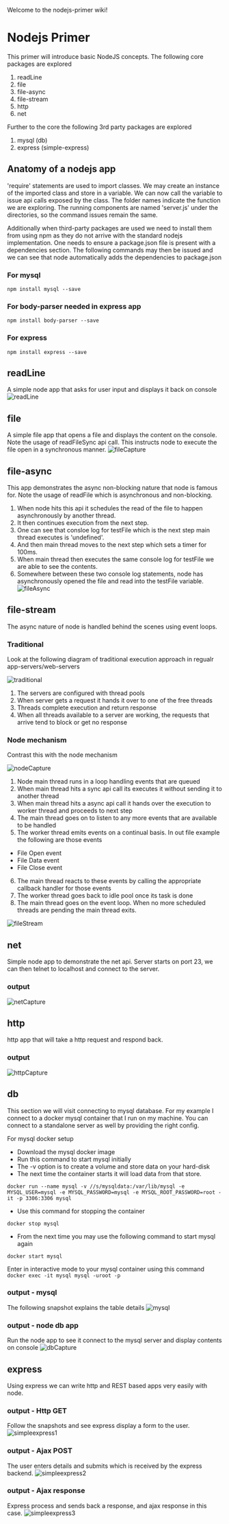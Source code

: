 Welcome to the nodejs-primer wiki!

# Nodejs Primer
This primer will introduce basic NodeJS concepts. The following core packages are explored

1. readLine
2. file
3. file-async
4. file-stream
5. http
6. net

Further to the core the following 3rd party packages are explored 

1. mysql (db)
2. express (simple-express)


## Anatomy of a nodejs app

'require' statements are used to import classes. We may create an instance of the imported class and store in a variable. We can now call the variable to issue api calls exposed by the class. The folder names indicate the function we are exploring. The running components are named 'server.js' under the directories, so the command issues remain the same.

Additionally when third-party packages are used we need to install them from using npm as they do not arrive with the standard nodejs implementation. One needs to ensure a package.json file is present with a dependencies section. The following commands may then be issued and we can see that node automatically adds the dependencies to package.json


### For mysql
`npm install mysql --save`

### For body-parser needed in express app
`npm install body-parser --save`

### For express
`npm install express --save`


## readLine

A simple node app that asks for user input and displays it back on console
![readLine](https://github.com/spkash-co-in/nodejs-primer/blob/master/readLineCapture.JPG)

## file

A simple file app that opens a file and displays the content on the console.
Note the usage of readFileSync api call. This instructs node to execute the file open in a synchronous manner.
![fileCapture](https://github.com/spkash-co-in/nodejs-primer/blob/master/fileCapture.JPG)

## file-async
This app demonstrates the async non-blocking nature that node is famous for. 
Note the usage of readFile which is asynchronous and non-blocking.

1. When node hits this api it schedules the read of the file to happen asynchronously by another thread.
2. It then continues execution from the next step.
3. One can see that consloe log for testFile which is the next step main thread executes is 'undefined'.
4. And then main thread moves to the next step which sets a timer for 100ms.
5. When main thread then executes the same console log for testFile we are able to see the contents.
6. Somewhere between these two console log statements, node has asynchronously opened the file and read into the testFile variable. 
![fileAsync](https://github.com/spkash-co-in/nodejs-primer/blob/master/fileasyncCapture.JPG)

## file-stream
The async nature of node is handled behind the scenes using event loops. 
### Traditional
Look at the following diagram of traditional execution approach in regualr app-servers/web-servers

![traditional](https://github.com/spkash-co-in/nodejs-primer/blob/master/traditionalCapture.JPG)

1. The servers are configured with thread pools
2. When server gets a request it hands it over to one of the free threads
3. Threads complete execution and return response
4. When all threads available to a server are working, the requests that arrive tend to block or get no response

### Node mechanism
Contrast this with the node mechanism

![nodeCapture](https://github.com/spkash-co-in/nodejs-primer/blob/master/nodeCapture.JPG)

1. Node main thread runs in a loop handling events that are queued
2. When main thread hits a sync api call its executes it without sending it to another thread
3. When main thread hits a async api call it hands over the execution to worker thread and proceeds to next step
4. The main thread goes on to listen to any more events that are available to be handled
5. The worker thread emits events on a continual basis. In out file example the following are those events
  * File Open event
  * File Data event
  * File Close event
6. The main thread reacts to these events by calling the appropriate callback handler for those events
7. The worker thread goes back to idle pool once its task is done 
8. The main thread goes on the event loop. When no more scheduled threads are pending the main thread exits.


![fileStream](https://github.com/spkash-co-in/nodejs-primer/blob/master/filestreamCapture.JPG)

## net
Simple node app to demonstrate the net api. 
Server starts on port 23, we can then telnet to localhost and connect to the server.
### output
![netCapture](https://github.com/spkash-co-in/nodejs-primer/blob/master/netCapture.JPG)

## http
http app that will take a http request and respond back.
### output
![httpCapture](https://github.com/spkash-co-in/nodejs-primer/blob/master/httpCapture.JPG)

## db
This section we will visit connecting to mysql database.
For my example I connect to a docker mysql container that I run on my machine.
You can connect to a standalone server as well by providing the right config.

For mysql docker setup
* Download the mysql docker image
* Run this command to start mysql initially
* The -v option is to create a volume and store data on your hard-disk 
* The next time the container starts it will load data from that store.

`docker run --name mysql -v //s/mysqldata:/var/lib/mysql -e MYSQL_USER=mysql -e MYSQL_PASSWORD=mysql -e MYSQL_ROOT_PASSWORD=root -it -p 3306:3306 mysql`

* Use this command for stopping the container

`docker stop mysql`

* From the next time you may use the following command to start mysql again

`docker start mysql`

Enter in interactive mode to your mysql container using this command
`docker exec -it mysql mysql -uroot -p`
### output - mysql
The following snapshot explains the table details
![mysql](https://github.com/spkash-co-in/nodejs-primer/blob/master/mysqlCapture.JPG)
### output - node db app
Run the node app to see it connect to the mysql server and display contents on console
![dbCapture](https://github.com/spkash-co-in/nodejs-primer/blob/master/dbCapture.JPG)

## express
Using express we can write http and REST based apps very easily with node.
### output - Http GET
Follow the snapshots and see express display a form to the user.
![simpleexpress1](https://github.com/spkash-co-in/nodejs-primer/blob/master/simpleexpress1Capture.JPG)
### output - Ajax POST
The user enters details and submits which is received by the express backend.
![simpleexpress2](https://github.com/spkash-co-in/nodejs-primer/blob/master/simpleexpress2Capture.JPG)
### output - Ajax response
Express process and sends back a response, and ajax response in this case.
![simpleexpress3](https://github.com/spkash-co-in/nodejs-primer/blob/master/simpleexpress3Capture.JPG)
